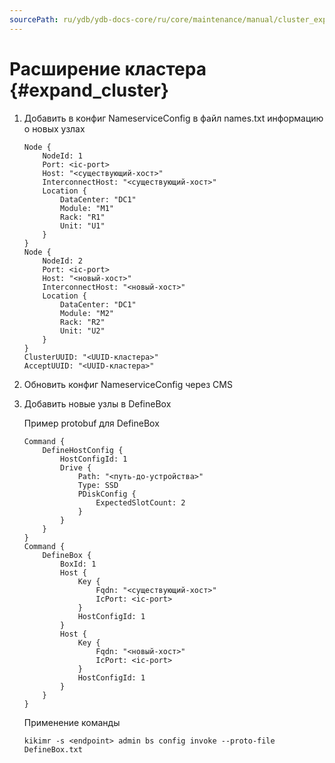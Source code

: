 ```yaml
---
sourcePath: ru/ydb/ydb-docs-core/ru/core/maintenance/manual/cluster_expansion.md
---
```

# Расширение кластера {#expand_cluster}

1) Добавить в конфиг NameserviceConfig в файл names.txt информацию о новых узлах

    ```
    Node {
        NodeId: 1
        Port: <ic-port>
        Host: "<существующий-хост>"
        InterconnectHost: "<существующий-хост>"
        Location {
            DataCenter: "DC1"
            Module: "M1"
            Rack: "R1"
            Unit: "U1"
        }
    }
    Node {
        NodeId: 2
        Port: <ic-port>
        Host: "<новый-хост>"
        InterconnectHost: "<новый-хост>"
        Location {
            DataCenter: "DC1"
            Module: "M2"
            Rack: "R2"
            Unit: "U2"
        }
    }
    ClusterUUID: "<UUID-кластера>"
    AcceptUUID: "<UUID-кластера>"
    ```

2) Обновить конфиг NameserviceConfig через CMS

3) Добавить новые узлы в DefineBox

    Пример protobuf для DefineBox

    ```
    Command {
        DefineHostConfig {
            HostConfigId: 1
            Drive {
                Path: "<путь-до-устройства>"
                Type: SSD
                PDiskConfig {
                    ExpectedSlotCount: 2
                }
            }
        }
    }
    Command {
        DefineBox {
            BoxId: 1
            Host {
                Key {
                    Fqdn: "<существующий-хост>"
                    IcPort: <ic-port>
                }
                HostConfigId: 1
            }
            Host {
                Key {
                    Fqdn: "<новый-хост>"
                    IcPort: <ic-port>
                }
                HostConfigId: 1
            }
        }
    }
    ```

    Применение команды

    ```
    kikimr -s <endpoint> admin bs config invoke --proto-file DefineBox.txt
    ```
